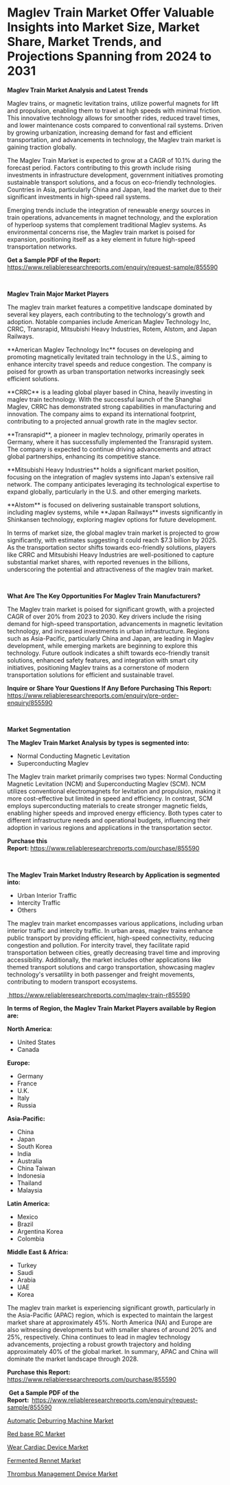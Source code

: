 <p><h1>Maglev Train Market Offer Valuable Insights into Market Size, Market Share, Market Trends, and Projections Spanning from 2024 to 2031</h1></p><p><strong>Maglev Train Market Analysis and Latest Trends</strong></p>
<p><p>Maglev trains, or magnetic levitation trains, utilize powerful magnets for lift and propulsion, enabling them to travel at high speeds with minimal friction. This innovative technology allows for smoother rides, reduced travel times, and lower maintenance costs compared to conventional rail systems. Driven by growing urbanization, increasing demand for fast and efficient transportation, and advancements in technology, the Maglev train market is gaining traction globally.</p><p>The Maglev Train Market is expected to grow at a CAGR of 10.1% during the forecast period. Factors contributing to this growth include rising investments in infrastructure development, government initiatives promoting sustainable transport solutions, and a focus on eco-friendly technologies. Countries in Asia, particularly China and Japan, lead the market due to their significant investments in high-speed rail systems. </p><p>Emerging trends include the integration of renewable energy sources in train operations, advancements in magnet technology, and the exploration of hyperloop systems that complement traditional Maglev systems. As environmental concerns rise, the Maglev train market is poised for expansion, positioning itself as a key element in future high-speed transportation networks.</p></p>
<p><strong>Get a Sample PDF of the Report:&nbsp;</strong> <a href="https://www.reliableresearchreports.com/enquiry/request-sample/855590?utm_campaign=1635&utm_medium=2&utm_source=Github&utm_content=ia&utm_term=02112024&utm_id=maglev-train">https://www.reliableresearchreports.com/enquiry/request-sample/855590</a></p>
<p>&nbsp;</p>
<p><strong>Maglev Train Major Market Players</strong></p>
<p><p>The maglev train market features a competitive landscape dominated by several key players, each contributing to the technology's growth and adoption. Notable companies include American Maglev Technology Inc, CRRC, Transrapid, Mitsubishi Heavy Industries, Rotem, Alstom, and Japan Railways.</p><p>**American Maglev Technology Inc** focuses on developing and promoting magnetically levitated train technology in the U.S., aiming to enhance intercity travel speeds and reduce congestion. The company is poised for growth as urban transportation networks increasingly seek efficient solutions.</p><p>**CRRC** is a leading global player based in China, heavily investing in maglev train technology. With the successful launch of the Shanghai Maglev, CRRC has demonstrated strong capabilities in manufacturing and innovation. The company aims to expand its international footprint, contributing to a projected annual growth rate in the maglev sector.</p><p>**Transrapid**, a pioneer in maglev technology, primarily operates in Germany, where it has successfully implemented the Transrapid system. The company is expected to continue driving advancements and attract global partnerships, enhancing its competitive stance.</p><p>**Mitsubishi Heavy Industries** holds a significant market position, focusing on the integration of maglev systems into Japan's extensive rail network. The company anticipates leveraging its technological expertise to expand globally, particularly in the U.S. and other emerging markets.</p><p>**Alstom** is focused on delivering sustainable transport solutions, including maglev systems, while **Japan Railways** invests significantly in Shinkansen technology, exploring maglev options for future development.</p><p>In terms of market size, the global maglev train market is projected to grow significantly, with estimates suggesting it could reach $7.3 billion by 2025. As the transportation sector shifts towards eco-friendly solutions, players like CRRC and Mitsubishi Heavy Industries are well-positioned to capture substantial market shares, with reported revenues in the billions, underscoring the potential and attractiveness of the maglev train market.</p></p>
<p>&nbsp;</p>
<p><strong>What Are The Key Opportunities For Maglev Train Manufacturers?</strong></p>
<p><p>The Maglev train market is poised for significant growth, with a projected CAGR of over 20% from 2023 to 2030. Key drivers include the rising demand for high-speed transportation, advancements in magnetic levitation technology, and increased investments in urban infrastructure. Regions such as Asia-Pacific, particularly China and Japan, are leading in Maglev development, while emerging markets are beginning to explore this technology. Future outlook indicates a shift towards eco-friendly transit solutions, enhanced safety features, and integration with smart city initiatives, positioning Maglev trains as a cornerstone of modern transportation solutions for efficient and sustainable travel.</p></p>
<p><strong>Inquire or Share Your Questions If Any Before Purchasing This Report:</strong> <a href="https://www.reliableresearchreports.com/enquiry/pre-order-enquiry/855590?utm_campaign=1635&utm_medium=2&utm_source=Github&utm_content=ia&utm_term=02112024&utm_id=maglev-train">https://www.reliableresearchreports.com/enquiry/pre-order-enquiry/855590</a></p>
<p>&nbsp;</p>
<p><strong>Market Segmentation</strong></p>
<p><strong>The Maglev Train Market Analysis by types is segmented into:</strong></p>
<p><ul><li>Normal Conducting Magnetic Levitation</li><li>Superconducting Maglev</li></ul></p>
<p><p>The Maglev train market primarily comprises two types: Normal Conducting Magnetic Levitation (NCM) and Superconducting Maglev (SCM). NCM utilizes conventional electromagnets for levitation and propulsion, making it more cost-effective but limited in speed and efficiency. In contrast, SCM employs superconducting materials to create stronger magnetic fields, enabling higher speeds and improved energy efficiency. Both types cater to different infrastructure needs and operational budgets, influencing their adoption in various regions and applications in the transportation sector.</p></p>
<p><strong>Purchase this Report:&nbsp;</strong><a href="https://www.reliableresearchreports.com/purchase/855590?utm_campaign=1635&utm_medium=2&utm_source=Github&utm_content=ia&utm_term=02112024&utm_id=maglev-train">https://www.reliableresearchreports.com/purchase/855590</a></p>
<p>&nbsp;</p>
<p><strong>The Maglev Train Market Industry Research by Application is segmented into:</strong></p>
<p><ul><li>Urban Interior Traffic</li><li>Intercity Traffic</li><li>Others</li></ul></p>
<p><p>The maglev train market encompasses various applications, including urban interior traffic and intercity traffic. In urban areas, maglev trains enhance public transport by providing efficient, high-speed connectivity, reducing congestion and pollution. For intercity travel, they facilitate rapid transportation between cities, greatly decreasing travel time and improving accessibility. Additionally, the market includes other applications like themed transport solutions and cargo transportation, showcasing maglev technology's versatility in both passenger and freight movements, contributing to modern transport ecosystems.</p></p>
<p><a href="https://www.reliableresearchreports.com/maglev-train-r855590?utm_campaign=1635&utm_medium=2&utm_source=Github&utm_content=ia&utm_term=02112024&utm_id=maglev-train">&nbsp;https://www.reliableresearchreports.com/maglev-train-r855590</a></p>
<p><strong>In terms of Region, the Maglev Train Market Players available by Region are:</strong></p>
<p>
    <p> <strong> North America: </strong>
        <ul>
            <li>United States</li>
            <li>Canada</li>
        </ul>
        </p> 
    <p> <strong> Europe: </strong>
        <ul>
            <li>Germany</li>
            <li>France</li>
            <li>U.K.</li>
            <li>Italy</li>
            <li>Russia</li>
        </ul>
        </p> 
    <p> <strong> Asia-Pacific: </strong>
        <ul>
            <li>China</li>
            <li>Japan</li>
            <li>South Korea</li>
            <li>India</li>
            <li>Australia</li>
            <li>China Taiwan</li>
            <li>Indonesia</li>
            <li>Thailand</li>
            <li>Malaysia</li>
        </ul>
        </p> 
    <p> <strong> Latin America: </strong>
        <ul>
            <li>Mexico</li>
            <li>Brazil</li>
            <li>Argentina Korea</li>
            <li>Colombia</li>
        </ul>
        </p> 
    <p> <strong> Middle East & Africa: </strong>
        <ul>
            <li>Turkey</li>
            <li>Saudi</li>
            <li>Arabia</li>
            <li>UAE</li>
            <li>Korea</li>
        </ul>
    </p>
    </p>
<p><p>The maglev train market is experiencing significant growth, particularly in the Asia-Pacific (APAC) region, which is expected to maintain the largest market share at approximately 45%. North America (NA) and Europe are also witnessing developments but with smaller shares of around 20% and 25%, respectively. China continues to lead in maglev technology advancements, projecting a robust growth trajectory and holding approximately 40% of the global market. In summary, APAC and China will dominate the market landscape through 2028.</p></p>
<p><strong>Purchase this Report: </strong><a href="https://www.reliableresearchreports.com/purchase/855590?utm_campaign=1635&utm_medium=2&utm_source=Github&utm_content=ia&utm_term=02112024&utm_id=maglev-train">https://www.reliableresearchreports.com/purchase/855590</a></p>
<p>&nbsp;<strong>Get a Sample PDF of the Report:&nbsp;&nbsp;</strong><a href="https://www.reliableresearchreports.com/enquiry/request-sample/855590?utm_campaign=1635&utm_medium=2&utm_source=Github&utm_content=ia&utm_term=02112024&utm_id=maglev-train">https://www.reliableresearchreports.com/enquiry/request-sample/855590</a></p>
<p><strong></strong></p>
<p><p><a href="https://github.com/HeatherFernandez476/Market-Research-Report-List-1/blob/main/automatic-deburring-machine-market.md?utm_campaign=1635&utm_medium=2&utm_source=Github&utm_content=ia&utm_term=02112024&utm_id=maglev-train">Automatic Deburring Machine Market</a></p><p><a href="https://www.linkedin.com/pulse/strategic-forecast-red-base-rc-market-growth-trends-size-2024-c7krc?utm_campaign=1635&utm_medium=2&utm_source=Github&utm_content=ia&utm_term=02112024&utm_id=maglev-train">Red base RC Market</a></p><p><a href="https://www.linkedin.com/pulse/exploring-wear-cardiac-device-market-dynamics-global-rrwqc?utm_campaign=1635&utm_medium=2&utm_source=Github&utm_content=ia&utm_term=02112024&utm_id=maglev-train">Wear Cardiac Device Market</a></p><p><a href="https://www.linkedin.com/pulse/fermented-rennet-market-consolidation-impact-structure-2024-2031-g8utf?utm_campaign=1635&utm_medium=2&utm_source=Github&utm_content=ia&utm_term=02112024&utm_id=maglev-train">Fermented Rennet Market</a></p><p><a href="https://www.linkedin.com/pulse/investing-thrombus-management-device-market-trends-leading-products-p9wcc?utm_campaign=1635&utm_medium=2&utm_source=Github&utm_content=ia&utm_term=02112024&utm_id=maglev-train">Thrombus Management Device Market</a></p></p>